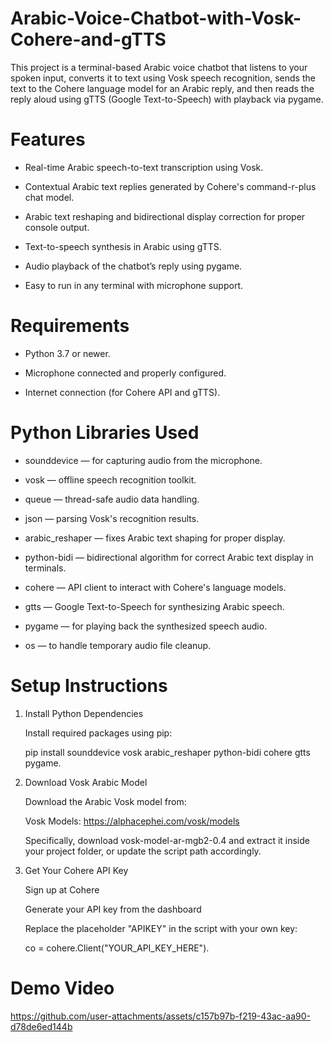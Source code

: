 # Arabic-Voice-Chatbot-with-Vosk-Cohere-and-gTTS
This project is a terminal-based Arabic voice chatbot that listens to your spoken input, converts it to text using Vosk speech recognition, sends the text to the Cohere language model for an Arabic reply, and then reads the reply aloud using gTTS (Google Text-to-Speech) with playback via pygame.

# Features
- Real-time Arabic speech-to-text transcription using Vosk.

- Contextual Arabic text replies generated by Cohere's command-r-plus chat model.

- Arabic text reshaping and bidirectional display correction for proper console output.

- Text-to-speech synthesis in Arabic using gTTS.

- Audio playback of the chatbot’s reply using pygame.

- Easy to run in any terminal with microphone support.

# Requirements
- Python 3.7 or newer.

- Microphone connected and properly configured.

- Internet connection (for Cohere API and gTTS).

# Python Libraries Used

- sounddevice — for capturing audio from the microphone.

- vosk — offline speech recognition toolkit.

- queue — thread-safe audio data handling.

- json — parsing Vosk's recognition results.

- arabic_reshaper — fixes Arabic text shaping for proper display.

- python-bidi — bidirectional algorithm for correct Arabic text display in terminals.

- cohere — API client to interact with Cohere's language models.

- gtts — Google Text-to-Speech for synthesizing Arabic speech.

- pygame — for playing back the synthesized speech audio.

- os — to handle temporary audio file cleanup.

# Setup Instructions
1. Install Python Dependencies
   
    Install required packages using pip:
   
    pip install sounddevice vosk arabic_reshaper python-bidi cohere gtts pygame.
   
3. Download Vosk Arabic Model
   
    Download the Arabic Vosk model from:
   
    Vosk Models: https://alphacephei.com/vosk/models
   
    Specifically, download vosk-model-ar-mgb2-0.4 and extract it inside your project folder, or update the script path accordingly.

5. Get Your Cohere API Key
   
    Sign up at Cohere
   
    Generate your API key from the dashboard
   
    Replace the placeholder "APIKEY" in the script with your own key:
   
    co = cohere.Client("YOUR_API_KEY_HERE").

# Demo Video


https://github.com/user-attachments/assets/c157b97b-f219-43ac-aa90-d78de6ed144b



